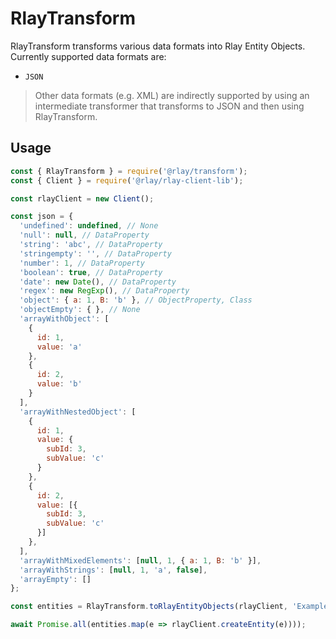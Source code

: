 # RlayTransform

RlayTransform transforms various data formats into Rlay Entity Objects. Currently supported data formats are:

- `JSON`

> Other data formats (e.g. XML) are indirectly supported by using an intermediate transformer that transforms to JSON and then using RlayTransform.

## Usage

```javascript
const { RlayTransform } = require('@rlay/transform');
const { Client } = require('@rlay/rlay-client-lib');

const rlayClient = new Client();

const json = {
  'undefined': undefined, // None
  'null': null, // DataProperty
  'string': 'abc', // DataProperty
  'stringempty': '', // DataProperty
  'number': 1, // DataProperty
  'boolean': true, // DataProperty
  'date': new Date(), // DataProperty
  'regex': new RegExp(), // DataProperty
  'object': { a: 1, B: 'b' }, // ObjectProperty, Class
  'objectEmpty': { }, // None
  'arrayWithObject': [
    {
      id: 1,
      value: 'a'
    },
    {
      id: 2,
      value: 'b'
    }
  ],
  'arrayWithNestedObject': [
    {
      id: 1,
      value: {
        subId: 3,
        subValue: 'c'
      }
    },
    {
      id: 2,
      value: [{
        subId: 3,
        subValue: 'c'
      }]
    },
  ],
  'arrayWithMixedElements': [null, 1, { a: 1, B: 'b' }],
  'arrayWithStrings': [null, 1, 'a', false],
  'arrayEmpty': []
};

const entities = RlayTransform.toRlayEntityObjects(rlayClient, 'ExampleObject', json);

await Promise.all(entities.map(e => rlayClient.createEntity(e))));
```
